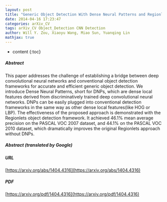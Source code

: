 ```yaml
---
layout: post
title: "Generic Object Detection With Dense Neural Patterns and Regionlets"
date: 2014-04-16 17:23:47
categories: arXiv_CV
tags: arXiv_CV Object_Detection CNN Detection
author: Will Y. Zou, Xiaoyu Wang, Miao Sun, Yuanqing Lin
mathjax: true
---
```


* content
{:toc}

##### Abstract
This paper addresses the challenge of establishing a bridge between deep convolutional neural networks and conventional object detection frameworks for accurate and efficient generic object detection. We introduce Dense Neural Patterns, short for DNPs, which are dense local features derived from discriminatively trained deep convolutional neural networks. DNPs can be easily plugged into conventional detection frameworks in the same way as other dense local features(like HOG or LBP). The effectiveness of the proposed approach is demonstrated with the Regionlets object detection framework. It achieved 46.1% mean average precision on the PASCAL VOC 2007 dataset, and 44.1% on the PASCAL VOC 2010 dataset, which dramatically improves the original Regionlets approach without DNPs.

##### Abstract (translated by Google)


##### URL
[https://arxiv.org/abs/1404.4316](https://arxiv.org/abs/1404.4316)

##### PDF
[https://arxiv.org/pdf/1404.4316](https://arxiv.org/pdf/1404.4316)

